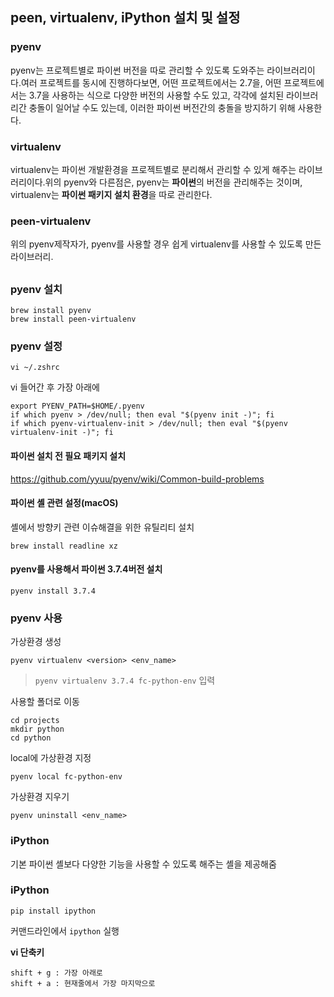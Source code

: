 ## peen, virtualenv, iPython 설치 및 설정



### pyenv 

pyenv는 프로젝트별로 파이썬 버전을 따로 관리할 수 있도록 도와주는 라이브러리이다.여러 프로젝트를 동시에 진행하다보면, 어떤 프로젝트에서는 2.7을, 어떤 프로젝트에서는 3.7을 사용하는 식으로 다양한 버전의 사용할 수도 있고, 각각에 설치된 라이브러리간 충돌이 일어날 수도 있는데, 이러한 파이썬 버전간의 충돌을 방지하기 위해 사용한다.



### virtualenv

virtualenv는 파이썬 개발환경을 프로젝트별로 분리해서 관리할 수 있게 해주는 라이브러리이다.위의 pyenv와 다른점은, pyenv는 **파이썬**의 버전을 관리해주는 것이며, virtualenv는 **파이썬 패키지 설치 환경**을 따로 관리한다.



### peen-virtualenv

위의 pyenv제작자가, pyenv를 사용할 경우 쉽게 virtualenv를 사용할 수 있도록 만든 라이브러리.

##  

### pyenv 설치

``` 
brew install pyenv
brew install peen-virtualenv
```

### pyenv 설정

```
vi ~/.zshrc
```

vi 들어간 후 가장 아래에

```
export PYENV_PATH=$HOME/.pyenv
if which pyenv > /dev/null; then eval "$(pyenv init -)"; fi
if which pyenv-virtualenv-init > /dev/null; then eval "$(pyenv virtualenv-init -)"; fi
```

#### 파이썬 설치 전 필요 패키지 설치

https://github.com/yyuu/pyenv/wiki/Common-build-problems

#### 파이썬 셸 관련 설정(macOS)

셸에서 방향키 관련 이슈해결을 위한 유틸리티 설치

```
brew install readline xz
```

#### pyenv를 사용해서 파이썬 3.7.4버전 설치

```
pyenv install 3.7.4
```

### pyenv 사용

가상환경 생성

```
pyenv virtualenv <version> <env_name>
```

> `pyenv virtualenv 3.7.4 fc-python-env` 입력

사용할 폴더로 이동

````
cd projects
mkdir python
cd python
````

local에 가상환경 지정

```
pyenv local fc-python-env
```

가상환경 지우기

```
pyenv uninstall <env_name>
```

### iPython

기본 파이썬 셸보다 다양한 기능을 사용할 수 있도록 해주는 셸을 제공해줌

### iPython

```
pip install ipython
```

커맨드라인에서 ``ipython`` 실행

**vi 단축키**

```
shift + g : 가장 아래로
shift + a : 현재줄에서 가장 마지막으로
```


